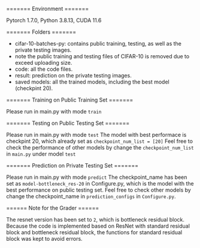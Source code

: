 ======= Environment =======

Pytorch 1.7.0, Python 3.8.13, CUDA 11.6

======= Folders =======

* cifar-10-batches-py: contains public training, testing, as well as the private testing images. 
* note the public training and testing files of CIFAR-10 is removed due to exceed uploading size.
* code: all the code files.
* result: prediction on the private testing images.
* saved models: all the trained models, including the best model (checkpint 20).

======= Training on Public Training Set =======

Please run in main.py with mode `train`

======= Testing on Public Testing Set =======

Please run in main.py with mode `test`
The model with best performace is checkpint 20, which already set as `checkpoint_num_list = [20]`
Feel free to check the performance of other models by change the `checkpoint_num_list` in `main.py` under model `test`

======= Prediction on Private Testing Set =======

Please run in main.py with mode `predict`
The checkpoint_name has been set as `model-bottleneck_res-20` in Configure.py, which is the model with the best performance on public testing set. 
Feel free to check other models by change the checkpoint_name in `prediction_configs` in `Configure.py`. 

====== Note for the Grader ======

The resnet version has been set to `2`, which is bottleneck residual block. 
Because the code is implemented based on ResNet with standard residual block and bottleneck residual block, the functions for standard residual block was kept
to avoid errors. 
